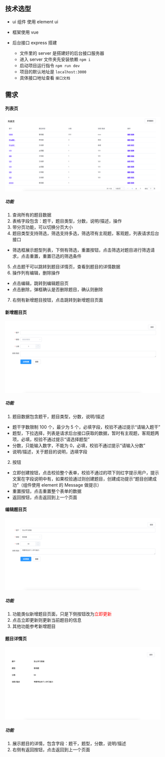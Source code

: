 ## 技术选型

- ui 组件 使用 element ui
- 框架使用 vue
- 后台接口 express 搭建

  - 文件里的 server 是搭建好的后台接口服务器
  - 进入 server 文件夹先安装依赖 `npm i`
  - 启动项目运行指令 `npm run dev`
  - 项目的默认地址是 `localhost:3000`
  - 具体接口地址查看 `接口文档`

## 需求

#### 列表页

![列表页](../高保真/列表页.png)

##### 功能

1. 查询所有的题目数据
2. 表格字段包含：题干，题目类型，分数，说明/描述，操作
3. 带分页功能，可以切换分页大小
4. 题目类型支持筛选，筛选支持多选，筛选项有主观题，客观题，列表请求后台接口

- 筛选框展示题型列表，下侧有筛选，重置按钮，点击筛选对题目进行筛选请求，点击重置，重置已选的筛选条件

5. 点击题干可以跳转到题目详情页，查看到题目的详情数据
6. 操作列有编辑，删除操作

- 点击编辑，跳转到编辑题目页
- 点击删除，弹框确认是否删除题目，确认则删除

7. 右侧有新增题目按钮，点击跳转到新增题目页面

#### 新增题目页

![列表页](../高保真/新增题目页.png)

##### 功能

1. 题目数据包含题干，题目类型，分数，说明/描述

- 题干字数限制 100 个，最少为 5 个，必填字段，校验不通过提示“请输入题干”
- 题型，下拉选择，列表是请求后台接口获取的数据，暂时有主观题，客观题两项，必填，校验不通过提示“请选择题型”
- 分数，只能输入数字，不能为 0，必填，校验不通过提示“请输入分数”
- 说明/描述，关于题目的说明，选填字段

2. 按钮

- 立即创建按钮，点击校验整个表单，校验不通过的项下则红字提示用户，提示文案在字段说明中有，如果校验通过则创建题目，创建成功提示“题目创建成功”（组件使用 element 的 Message 做提示）
- 重置按钮，点击重置整个表单的数据
- 返回按钮，点击返回到上一个页面

#### 编辑题目页

![列表页](../高保真/编辑题目页.png)

##### 功能

1. 功能类似新增题目页面，只是下侧按钮改为<font color=red >立即更新</font>
2. 点击立即更新则更新当前题目的信息
3. 其他功能参考新增题目

#### 题目详情页

![列表页](../高保真/题目详情页.png)

##### 功能

1. 展示题目的详情，包含字段：题干，题型，分数，说明/描述
2. 右侧有返回按钮，点击返回到上一个页面
